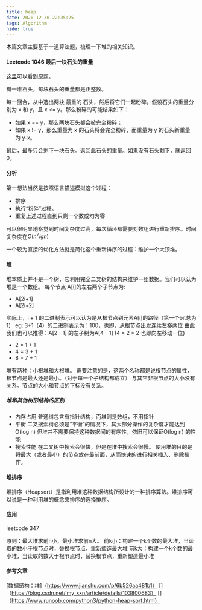 ```yaml
---
title: heap
date: 2020-12-30 22:35:25
tags: Algorithm
hide: true
---
```


本篇文章主要基于一道算法题，梳理一下堆的相关知识。

#### Leetcode 1046 最后一块石头的重量
[这里](https://leetcode-cn.com/problems/last-stone-weight/)可以看到原题。

有一堆石头，每块石头的重量都是正整数。

每一回合，从中选出两块 最重的 石头，然后将它们一起粉碎。假设石头的重量分别为 x 和 y，且 x <= y。那么粉碎的可能结果如下：

- 如果 x == y，那么两块石头都会被完全粉碎；
- 如果 x != y，那么重量为 x 的石头将会完全粉碎，而重量为 y 的石头新重量为 y-x。

最后，最多只会剩下一块石头。返回此石头的重量。如果没有石头剩下，就返回 0。

#### 分析
第一想法当然是按照语言描述模拟这个过程：
- 排序
- 执行“粉碎”过程。
- 重复上述过程直到只剩一个数或均为零

可以很明显地察觉到时间复杂度过高，每次循环都需要对数组进行重新排序。时间复杂度在$O(n^2lgn)$

一个较为直接的优化方法就是简化这个重新排序的过程：维护一个大顶堆。

#### 堆

堆本质上并不是一个树，它利用完全二叉树的结构来维护一组数据。我们可以认为堆是一个数组。
每个节点 A[i]的左右两个子节点为:
- A[2i+1]
- A[2i+2]

实际上，i + 1 的二进制表示可以认为是从根节点到元素A[i]的路径（第一个bit总为1）
eg: 3+1（4）的二进制表示为：100，也即，从根节点出发连续左移两位
由此我们也可以推得：A[2 - 1] 的左子树为A[4 - 1] (4 = 2 * 2 也即向左移动一位)

- 2 = 1 + 1
- 4 = 3 + 1
- 8 = 7 + 1

堆有两种：小根堆和大根堆。
需要注意的是，这两个名称都是说根节点的属性，根节点是最大还是最小。（对于每一个子结构都成立）
与其它非根节点的大小没有关系。节点的大小和节点的下标没有关系。

##### 堆和其他树形结构的区别

- 内存占用
  普通树包含有指针结构，而堆则是数组，不用指针
- 平衡
  二叉搜索树必须是“平衡”的情况下，其大部分操作的复杂度才能达到O(log n)
  但堆并不需要保持这种数据间的有序性，依旧可以保证O(log n) 的性能
- 搜索性能
  在二叉树中搜索会很快，但是在堆中搜索会很慢。
  使用堆的目的是将最大（或者最小）的节点放在最前面，从而快速的进行相关插入、删除操作。

#### 堆排序
堆排序（Heapsort）是指利用堆这种数据结构所设计的一种排序算法。堆排序可以说是一种利用堆的概念来排序的选择排序。




#### 应用
leetcode 347

原则：最大堆求前n小，最小堆求前n大。
前k小：构建一个k个数的最大堆，当读取的数小于根节点时，替换根节点，重新塑造最大堆
前k大：构建一个k个数的最小堆，当读取的数大于根节点时，替换根节点，重新塑造最小堆

#### 参考文章
[数据结构：堆]（https://www.jianshu.com/p/6b526aa481b1）
[]（https://blog.csdn.net/lmy_xxn/article/details/103800683）
[]（https://www.runoob.com/python3/python-heap-sort.html）
[](https://www.cnblogs.com/shiqi17/p/9694938.html)
[](https://www.jianshu.com/p/d174f1862601)